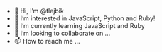 - 👋 Hi, I’m @tlejbik
- 👀 I’m interested in JavaScript, Python and Ruby!
- 🌱 I’m currently learning JavaScript and Ruby
- 💞️ I’m looking to collaborate on ...
- 📫 How to reach me ...

<!---
tlejbik/tlejbik is a ✨ special ✨ repository because its `README.md` (this file) appears on your GitHub profile.
You can click the Preview link to take a look at your changes.
--->

